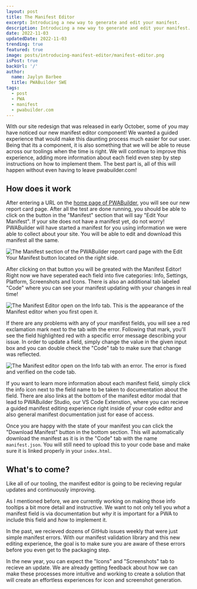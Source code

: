 ```yaml
---
layout: post
title: The Manifest Editor
excerpt: Introducing a new way to generate and edit your manifest.
description: Introducing a new way to generate and edit your manifest.
date: 2022-11-03
updatedDate: 2022-11-03
trending: true
featured: true
image: posts/introducing-manifest-editor/manifest-editor.png
isPost: true
backUrl: '/'
author:
  name: Jaylyn Barbee
  title: PWABuilder SWE
tags:
  - post
  - PWA
  - manifest
  - pwabuilder.com
---
```


With our site redesign that was released in early October, some of you may have noticed our new manifest editor component! We wanted a guided experience that would make this daunting process much easier for our user. Being that its a component, it is also something that we will be able to reuse across our toolings when the time is right. We will continue to improve this experience, adding more information about each field even step by step instructions on how to implement them. The best part is, all of this will happen without even having to leave pwabuilder.com!

## How does it work
After entering a URL on the [home page of PWABuilder](https://www.pwabuilder.com), you will see our new report card page. After all the test are done running, you should be able to click on the button in the "Manifest" section that will say "Edit Your Manifest". If your site does not have a manifest yet, do not worry! PWABuilder will have started a manifest for you using information we were able to collect about your site. You will be able to edit and download this manifest all the same. 

<img src="/posts/introducing-manifest-editor/edit-your-manifest.png" alt="The Manifest section of the PWABuilder report card page with the Edit Your Manifest button located on the right side." />

After clicking on that button you will be greated with the Manifest Editor! Right now we have seperated each field into five categories: Info, Settings, Platform, Screenshots and Icons. There is also an additional tab labeled "Code" where you can see your manifest updating with your changes in real time! 


<img src="/posts/introducing-manifest-editor/manifest-editor.png" alt="The Manifest Editor open on the Info tab. This is the appearance of the Manifest editor when you first open it." />

If there are any problems with any of your manifest fields, you will see a red exclamation mark next to the tab with the error. Following that mark, you'll see the field highlighted red with a specific error message describing your issue. In order to update a field, simply change the value in the given input box and you can double check the "Code" tab to make sure that change was reflected. 

<img src="/posts/introducing-manifest-editor/error.png" alt="The Manifest editor open on the Info tab with an error. The error is fixed and verified on the code tab." />

If you want to learn more information about each manifest field, simply click the info icon next to the field name to be taken to documentation about the field. There are also links at the bottom of the manifest editor modal that lead to PWABuilder Studio, our VS Code Extenstion, where you can recieve a guided manifest editing experience right inside of your code editor and also general manifest documentation just for ease of access.

Once you are happy with the state of your manifest you can click the "Download Manifest" button in the bottom section. This will automatically download the manifest as it is in the "Code" tab with the name `manifest.json`. You will still need to upload this to your code base and make sure it is linked properly in your `index.html`.

## What's to come?
Like all of our tooling, the manifest editor is going to be recieving regular updates and continuously improving. 

As I mentioned before, we are currently working on making those info tooltips a bit more detail and instructive. We want to not only tell you _what_ a manifest field is via documentation but _why_ it is important for a PWA to include this field and _how_ to implement it. 

In the past, we recieved dozens of GitHub issues weekly that were just simple manifest errors. With our manifest validation library and this new editing experience, the goal is to make sure you are aware of these errors before you even get to the packaging step. 

In the new year, you can expect the "Icons" and "Screenshots" tab to recieve an update. We are already getting feedback about how we can make these processes more intuitive and working to create a solution that will create an effortless experiences for icon and screenshot generation.
